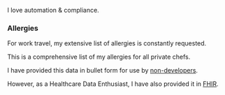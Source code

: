 <!-- [![Style](https://user-images.githubusercontent.com/22425467/185957422-5d14f462-1155-45b4-8a15-547beefe4e44.gif#gh-light-mode-only)](https://github.com/settings/appearance#gh-light-mode-only) -->

<!-- ### My Work -->

<!-- ##### Caldera -->

<!-- ##### DexCare -->

<!-- --- -->

I love automation & compliance.

### Allergies

For work travel, my extensive list of allergies is constantly requested.

This is a comprehensive list of my allergies for all private chefs.

I have provided this data in bullet form for use by [non-developers](./Allergies.md). 

However, as a Healthcare Data Enthusiast, I have also provided it in [FHIR](./allergies.json).
